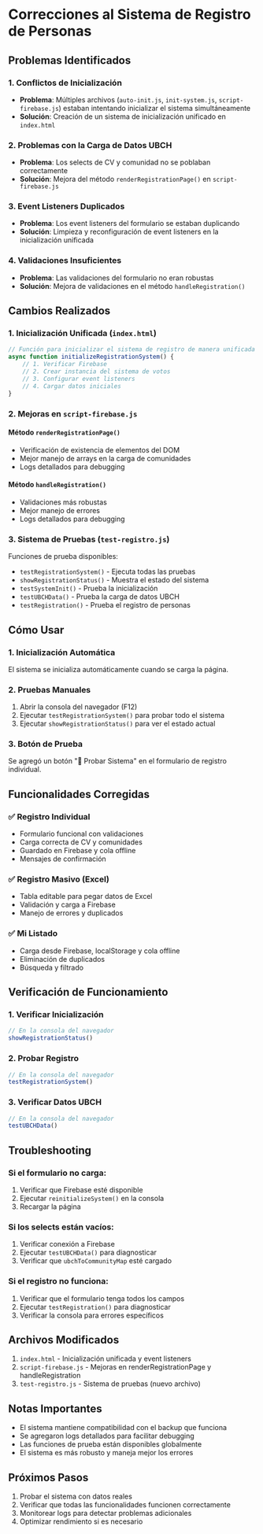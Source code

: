 # Correcciones al Sistema de Registro de Personas

## Problemas Identificados

### 1. Conflictos de Inicialización
- **Problema**: Múltiples archivos (`auto-init.js`, `init-system.js`, `script-firebase.js`) estaban intentando inicializar el sistema simultáneamente
- **Solución**: Creación de un sistema de inicialización unificado en `index.html`

### 2. Problemas con la Carga de Datos UBCH
- **Problema**: Los selects de CV y comunidad no se poblaban correctamente
- **Solución**: Mejora del método `renderRegistrationPage()` en `script-firebase.js`

### 3. Event Listeners Duplicados
- **Problema**: Los event listeners del formulario se estaban duplicando
- **Solución**: Limpieza y reconfiguración de event listeners en la inicialización unificada

### 4. Validaciones Insuficientes
- **Problema**: Las validaciones del formulario no eran robustas
- **Solución**: Mejora de validaciones en el método `handleRegistration()`

## Cambios Realizados

### 1. Inicialización Unificada (`index.html`)

```javascript
// Función para inicializar el sistema de registro de manera unificada
async function initializeRegistrationSystem() {
    // 1. Verificar Firebase
    // 2. Crear instancia del sistema de votos
    // 3. Configurar event listeners
    // 4. Cargar datos iniciales
}
```

### 2. Mejoras en `script-firebase.js`

#### Método `renderRegistrationPage()`
- Verificación de existencia de elementos del DOM
- Mejor manejo de arrays en la carga de comunidades
- Logs detallados para debugging

#### Método `handleRegistration()`
- Validaciones más robustas
- Mejor manejo de errores
- Logs detallados para debugging

### 3. Sistema de Pruebas (`test-registro.js`)

Funciones de prueba disponibles:
- `testRegistrationSystem()` - Ejecuta todas las pruebas
- `showRegistrationStatus()` - Muestra el estado del sistema
- `testSystemInit()` - Prueba la inicialización
- `testUBCHData()` - Prueba la carga de datos UBCH
- `testRegistration()` - Prueba el registro de personas

## Cómo Usar

### 1. Inicialización Automática
El sistema se inicializa automáticamente cuando se carga la página.

### 2. Pruebas Manuales
1. Abrir la consola del navegador (F12)
2. Ejecutar `testRegistrationSystem()` para probar todo el sistema
3. Ejecutar `showRegistrationStatus()` para ver el estado actual

### 3. Botón de Prueba
Se agregó un botón "🧪 Probar Sistema" en el formulario de registro individual.

## Funcionalidades Corregidas

### ✅ Registro Individual
- Formulario funcional con validaciones
- Carga correcta de CV y comunidades
- Guardado en Firebase y cola offline
- Mensajes de confirmación

### ✅ Registro Masivo (Excel)
- Tabla editable para pegar datos de Excel
- Validación y carga a Firebase
- Manejo de errores y duplicados

### ✅ Mi Listado
- Carga desde Firebase, localStorage y cola offline
- Eliminación de duplicados
- Búsqueda y filtrado

## Verificación de Funcionamiento

### 1. Verificar Inicialización
```javascript
// En la consola del navegador
showRegistrationStatus()
```

### 2. Probar Registro
```javascript
// En la consola del navegador
testRegistrationSystem()
```

### 3. Verificar Datos UBCH
```javascript
// En la consola del navegador
testUBCHData()
```

## Troubleshooting

### Si el formulario no carga:
1. Verificar que Firebase esté disponible
2. Ejecutar `reinitializeSystem()` en la consola
3. Recargar la página

### Si los selects están vacíos:
1. Verificar conexión a Firebase
2. Ejecutar `testUBCHData()` para diagnosticar
3. Verificar que `ubchToCommunityMap` esté cargado

### Si el registro no funciona:
1. Verificar que el formulario tenga todos los campos
2. Ejecutar `testRegistration()` para diagnosticar
3. Verificar la consola para errores específicos

## Archivos Modificados

1. `index.html` - Inicialización unificada y event listeners
2. `script-firebase.js` - Mejoras en renderRegistrationPage y handleRegistration
3. `test-registro.js` - Sistema de pruebas (nuevo archivo)

## Notas Importantes

- El sistema mantiene compatibilidad con el backup que funciona
- Se agregaron logs detallados para facilitar debugging
- Las funciones de prueba están disponibles globalmente
- El sistema es más robusto y maneja mejor los errores

## Próximos Pasos

1. Probar el sistema con datos reales
2. Verificar que todas las funcionalidades funcionen correctamente
3. Monitorear logs para detectar problemas adicionales
4. Optimizar rendimiento si es necesario 